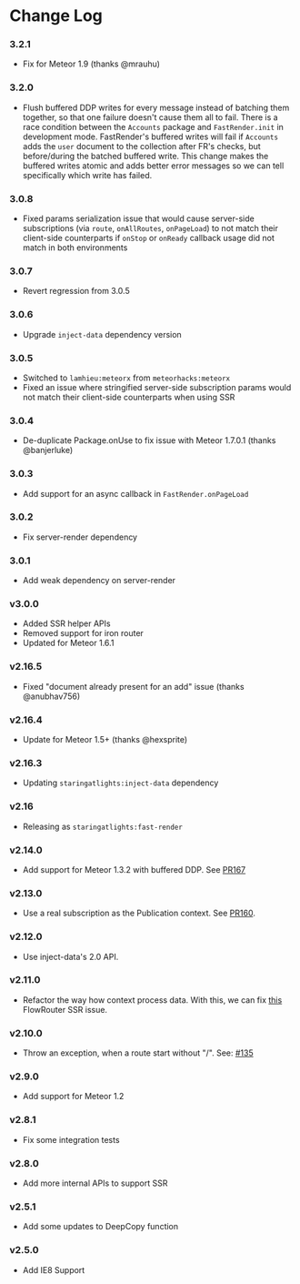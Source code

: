 # Change Log

### 3.2.1

- Fix for Meteor 1.9 (thanks @mrauhu)

### 3.2.0

- Flush buffered DDP writes for every message instead of batching them together, so that one failure doesn't cause them all to fail. There is a race condition between the `Accounts` package and `FastRender.init` in development mode. FastRender's buffered writes will fail if `Accounts` adds the `user` document to the collection after FR's checks, but before/during the batched buffered write. This change makes the buffered writes atomic and adds better error messages so we can tell specifically which write has failed.

### 3.0.8

- Fixed params serialization issue that would cause server-side subscriptions (via `route`, `onAllRoutes`, `onPageLoad`) to not match their client-side counterparts if `onStop` or `onReady` callback usage did not match in both environments

### 3.0.7

- Revert regression from 3.0.5

### 3.0.6

- Upgrade `inject-data` dependency version

### 3.0.5

- Switched to `lamhieu:meteorx` from `meteorhacks:meteorx`
- Fixed an issue where stringified server-side subscription params would not match their client-side counterparts when using SSR

### 3.0.4

- De-duplicate Package.onUse to fix issue with Meteor 1.7.0.1 (thanks @banjerluke)

### 3.0.3

- Add support for an async callback in `FastRender.onPageLoad`

### 3.0.2

- Fix server-render dependency

### 3.0.1

- Add weak dependency on server-render

### v3.0.0

- Added SSR helper APIs
- Removed support for iron router
- Updated for Meteor 1.6.1

### v2.16.5

- Fixed "document already present for an add" issue (thanks @anubhav756)

### v2.16.4

- Update for Meteor 1.5+ (thanks @hexsprite)

### v2.16.3

- Updating `staringatlights:inject-data` dependency

### v2.16

- Releasing as `staringatlights:fast-render`

### v2.14.0

- Add support for Meteor 1.3.2 with buffered DDP. See [PR167](https://github.com/kadirahq/fast-render/pull/167)

### v2.13.0

- Use a real subscription as the Publication context. See [PR160](https://github.com/kadirahq/fast-render/pull/160).

### v2.12.0

- Use inject-data's 2.0 API.

### v2.11.0

- Refactor the way how context process data. With this, we can fix [this](https://github.com/kadirahq/flow-router/issues/431) FlowRouter SSR issue.

### v2.10.0

- Throw an exception, when a route start without "/". See: [#135](https://github.com/meteorhacks/fast-render/pull/135)

### v2.9.0

- Add support for Meteor 1.2

### v2.8.1

- Fix some integration tests

### v2.8.0

- Add more internal APIs to support SSR

### v2.5.1

- Add some updates to DeepCopy function

### v2.5.0

- Add IE8 Support
